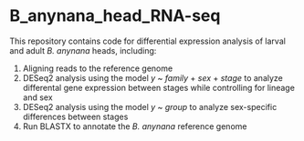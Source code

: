 # B_anynana_head_RNA-seq

This repository contains code for differential expression analysis of larval and adult *B. anynana* heads, including:

1. Aligning reads to the reference genome
2. DESeq2 analysis using the model *y* ~ *family* + *sex* + *stage* to analyze differental gene expression between stages while controlling for lineage and sex
3. DESeq2 analysis using the model *y* ~ *group* to analyze sex-specific differences between stages
4. Run BLASTX to annotate the *B. anynana* reference genome
